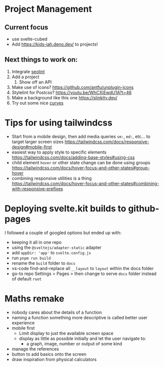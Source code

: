 # Project Management

## Current focus

- use svelte-cubed
- Add https://kids-iah.deno.dev/ to projects!

## Next things to work on:

1. Integrate <a href:external href="https://www.npmjs.com/package/seolint">seolint</a>
2. Add a project
   1. Show off an API
3. Make use of icons? https://github.com/antfu/unplugin-icons
4. Stylelint for Postcss? https://youtu.be/WhCXiEwdU1A?t=46
5. Make a background like this one https://slinkity.dev/
6. Try out some nice <a href:external href="https://www.youtube.com/watch?v=lPJVi797Uy0">curves</a>

# Tips for using tailwindcss

- Start from a mobile design, then add media queries `sm:`, `md:`, etc... to target larger screen sizes https://tailwindcss.com/docs/responsive-design#mobile-first
- easiest way to apply style to specific elements https://tailwindcss.com/docs/adding-base-styles#using-css
- child element `hover` or other state change can be done using groups https://tailwindcss.com/docs/hover-focus-and-other-states#group-hover
- combining responsive utilities is a thing https://tailwindcss.com/docs/hover-focus-and-other-states#combining-with-responsive-prefixes

# Deploying svelte.kit builds to github-pages

I followed a couple of googled options but ended up with:

- keeping it all in one repo
- using the `@sveltejs/adapter-static` adapter
- add `appDir: 'app'` to `svelte.config.js`
- run `pnpm run build`
- rename the `build` folder to `docs`
- vs-code find-and-replace all `__layout` to `layout` within the docs folder
- go-to repo Settings > Pages > then change to serve `docs` folder instead of default `root`

# Maths remake

- nobody cares about the details of a function
- naming a function something more descriptive is called better user experience
- mobile first
  - Limit display to just the available screen space
  - display as little as possible initially and let the user navigate to:
    - a graph, image, number or output of some kind
- manage the references
- button to add basics onto the screen
- draw inspiration from physical calculators
